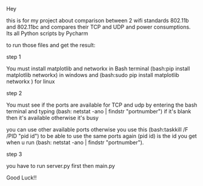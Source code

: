 Hey 

this is for my project about comparison between 2 wifi standards 802.11b and 802.11bc and compares their TCP and UDP and power consumptions. Its all Python scripts by Pycharm

to run those files and get the result:

step 1

You must install matplotlib and networkx in Bash terminal (bash:pip install matplotlib networkx) in windows and (bash:sudo pip install matplotlib networkx
) for linux

step 2

You must see if the ports are available for TCP and udp by entering the bash terminal and typing (bash:  netstat -ano | findstr "portnumber") if it's blank then it's available otherwise it's busy

you can use other available ports otherwise you use this (bash:taskkill /F /PID "pid id") to be able to use the same ports again (pid id) is the id you get when u run (bash:  netstat -ano | findstr "portnumber").


step 3

you have to run server.py first
then main.py


Good Luck!!
